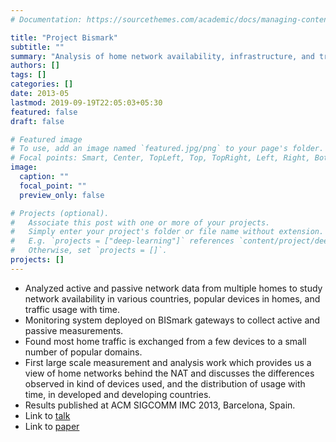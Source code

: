 ```yaml
---
# Documentation: https://sourcethemes.com/academic/docs/managing-content/

title: "Project Bismark"
subtitle: ""
summary: "Analysis of home network availability, infrastructure, and traffic"
authors: []
tags: []
categories: []
date: 2013-05
lastmod: 2019-09-19T22:05:03+05:30
featured: false
draft: false

# Featured image
# To use, add an image named `featured.jpg/png` to your page's folder.
# Focal points: Smart, Center, TopLeft, Top, TopRight, Left, Right, BottomLeft, Bottom, BottomRight.
image:
  caption: ""
  focal_point: ""
  preview_only: false

# Projects (optional).
#   Associate this post with one or more of your projects.
#   Simply enter your project's folder or file name without extension.
#   E.g. `projects = ["deep-learning"]` references `content/project/deep-learning/index.md`.
#   Otherwise, set `projects = []`.
projects: []
---
```


- Analyzed active and passive network data from multiple homes to study network availability in various countries, popular devices in homes, and traffic usage with time.
- Monitoring system deployed on BISmark gateways to collect active and passive measurements.
- Found most home traffic is exchanged from a few devices to a small number of popular domains.
- First large scale measurement and analysis work which provides us a view of home networks behind the NAT and discusses the differences observed in kind of devices used, and the distribution of usage with time, in developed and developing countries.
- Results published at ACM SIGCOMM IMC 2013, Barcelona, Spain.
- Link to [talk](https://www.lincs.fr/events/peeking-behind-the-nat-an-empirical-study-of-home-networks/)
- Link to [paper](../../publication/peeking-nat2013.pdf)


